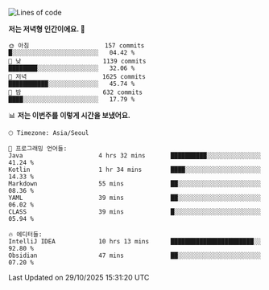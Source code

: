   <!--START_SECTION:waka-->
![Lines of code](https://img.shields.io/badge/%EC%A0%80%EB%8A%94%20%EC%97%AC%ED%83%9C%EA%B9%8C%EC%A7%80%20-2.3%20million%20%EC%A4%84%EC%9D%98%20%EC%BD%94%EB%93%9C%EB%A5%BC%20%EC%9E%91%EC%84%B1%ED%96%88%EC%96%B4%EC%9A%94.-blue)

**저는 저녁형 인간이에요. 🦉** 

```text
🌞 아침                     157 commits         █░░░░░░░░░░░░░░░░░░░░░░░░   04.42 % 
🌆 낮　                     1139 commits        ████████░░░░░░░░░░░░░░░░░   32.06 % 
🌃 저녁                     1625 commits        ███████████░░░░░░░░░░░░░░   45.74 % 
🌙 밤　                     632 commits         ████░░░░░░░░░░░░░░░░░░░░░   17.79 % 
```


📊 **저는 이번주를 이렇게 시간을 보냈어요.** 

```text
🕑︎ Timezone: Asia/Seoul

💬 프로그래밍 언어들: 
Java                     4 hrs 32 mins       ██████████░░░░░░░░░░░░░░░   41.24 % 
Kotlin                   1 hr 34 mins        ████░░░░░░░░░░░░░░░░░░░░░   14.33 % 
Markdown                 55 mins             ██░░░░░░░░░░░░░░░░░░░░░░░   08.36 % 
YAML                     39 mins             ██░░░░░░░░░░░░░░░░░░░░░░░   06.02 % 
CLASS                    39 mins             █░░░░░░░░░░░░░░░░░░░░░░░░   05.94 % 

🔥 에디터들: 
IntelliJ IDEA            10 hrs 13 mins      ███████████████████████░░   92.80 % 
Obsidian                 47 mins             ██░░░░░░░░░░░░░░░░░░░░░░░   07.20 % 
```


 Last Updated on 29/10/2025 15:31:20 UTC
<!--END_SECTION:waka-->
